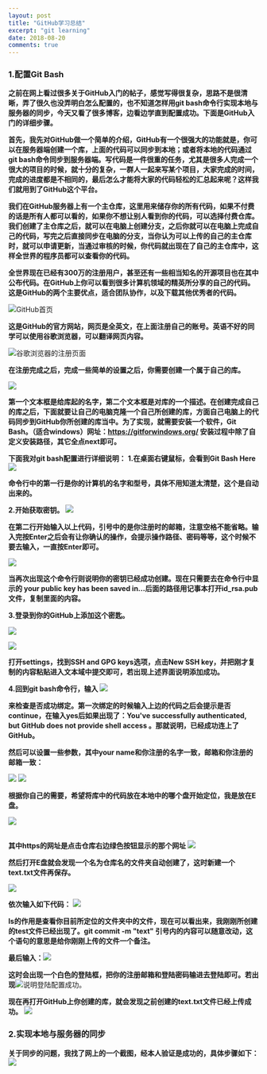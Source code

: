 ```yaml
---
layout: post
title: "GitHub学习总结"
excerpt: "git learning"
date: 2018-08-20
comments: true
---
```


### 1.配置Git Bash

**之前在网上看过很多关于GitHub入门的帖子，感觉写得很复杂，思路不是很清晰，弄了很久也没弄明白怎么配置的，也不知道怎样用git bash命令行实现本地与服务器的同步，今天又看了很多博客，边看边学直到配置成功。下面是GitHub入门的详细步骤。**

**首先，我先对GitHub做一个简单的介绍，GitHub有一个很强大的功能就是，你可以在服务器端创建一个库，上面的代码可以同步到本地；或者将本地的代码通过git bash命令同步到服务器端。写代码是一件很重的任务，尤其是很多人完成一个很大的项目的时候，就十分的复杂，一群人一起来写某个项目，大家完成的时间，完成的进度都是不相同的，最后怎么才能将大家的代码轻松的汇总起来呢？这样我们就用到了GitHub这个平台。**

**我们在GitHub服务器上有一个主仓库，这里用来储存你的所有代码，如果不付费的话是所有人都可以看的，如果你不想让别人看到你的代码，可以选择付费仓库。我们创建了主仓库之后，就可以在电脑上创建分支，之后你就可以在电脑上完成自己的代码，写完之后直接同步在电脑的分支，当你认为可以上传的自己的主仓库时，就可以申请更新，当通过审核的时候，你代码就出现在了自己的主仓库中，这样全世界的程序员都可以查看你的代码。**

**全世界现在已经有300万的注册用户，甚至还有一些相当知名的开源项目也在其中公布代码。在GitHub上你可以看到很多计算机领域的精英所分享的自己的代码。这是GitHub的两个主要优点，适合团队协作，以及下载其他优秀者的代码。**

![GitHub首页](https://upload-images.jianshu.io/upload_images/3193147-8348124b8a783aff.png?imageMogr2/auto-orient/strip%7CimageView2/2/w/1240)

**这是GitHub的官方网站，网页是全英文，在上面注册自己的账号。英语不好的同学可以使用谷歌浏览器，可以翻译网页内容。**

![谷歌浏览器的注册页面](https://upload-images.jianshu.io/upload_images/3193147-212a922e3c04e5f2.png?imageMogr2/auto-orient/strip%7CimageView2/2/w/1240)

**在注册完成之后，完成一些简单的设置之后，你需要创建一个属于自己的库。**

![](https://upload-images.jianshu.io/upload_images/3193147-ab055f6640ea7025.png?imageMogr2/auto-orient/strip%7CimageView2/2/w/1240)

**第一个文本框是给库起的名字，第二个文本框是对库的一个描述。在创建完成自己的库之后，下面就要让自己的电脑克隆一个自己所创建的库，方面自己电脑上的代码同步到GitHub你所创建的库当中。为了实现，就需要安装一个软件，Git Bash。（适合windows）网址：https://gitforwindows.org/   安装过程中除了自定义安装路径，其它全点next即可。**

**下面我对git bash配置进行详细说明：**
**1.在桌面右键鼠标，会看到Git Bash Here**
![](https://upload-images.jianshu.io/upload_images/3193147-4875245466eb6d39.png?imageMogr2/auto-orient/strip%7CimageView2/2/w/1240)

**命令行中的第一行是你的计算机的名字和型号，具体不用知道太清楚，这个是自动出来的。**

**2.开始获取密钥。**
![](https://upload-images.jianshu.io/upload_images/3193147-90cec29fe14bca86.png?imageMogr2/auto-orient/strip%7CimageView2/2/w/1240)

**在第二行开始输入以上代码，引号中的是你注册时的邮箱，注意空格不能省略。输入完按Enter之后会有让你确认的操作，会提示操作路径、密码等等，这个时候不要去输入，一直按Enter即可。**

![](https://upload-images.jianshu.io/upload_images/3193147-235045cd0fdca375.png?imageMogr2/auto-orient/strip%7CimageView2/2/w/1240)

**当再次出现这个命令行则说明你的密钥已经成功创建。现在只需要去在命令行中显示的 your public key has been saved in...后面的路径用记事本打开id_rsa.pub文件，复制里面的内容。**

**3.登录到你的GitHub上添加这个密匙。**

![](https://upload-images.jianshu.io/upload_images/3193147-22f8acc1575a3a40.png?imageMogr2/auto-orient/strip%7CimageView2/2/w/1240)

![](https://upload-images.jianshu.io/upload_images/3193147-161a88fe3092e77f.png?imageMogr2/auto-orient/strip%7CimageView2/2/w/1240)

**打开settings，找到SSH and GPG keys选项，点击New SSH key，并把刚才复制的内容粘贴进入文本域中提交即可，若出现上述界面说明添加成功。**

**4.回到git bash命令行，输入**
![](https://upload-images.jianshu.io/upload_images/3193147-768f8042d9298c7f.png?imageMogr2/auto-orient/strip%7CimageView2/2/w/1240)

**来检查是否成功绑定。第一次绑定的时候输入上边的代码之后会提示是否continue，在输入yes后如果出现了：You've successfully authenticated, but GitHub does not provide shell access 。那就说明，已经成功连上了GitHub。**

**然后可以设置一些参数，其中your name和你注册的名字一致，邮箱和你注册的邮箱一致：**

![](https://upload-images.jianshu.io/upload_images/3193147-0f53cfec8016ed94.png?imageMogr2/auto-orient/strip%7CimageView2/2/w/1240)
![](https://upload-images.jianshu.io/upload_images/3193147-20992cd47dbaca38.png?imageMogr2/auto-orient/strip%7CimageView2/2/w/1240)

**根据你自己的需要，希望将库中的代码放在本地中的哪个盘开始定位，我是放在E盘。**

![](https://upload-images.jianshu.io/upload_images/3193147-191f91e62394f685.png?imageMogr2/auto-orient/strip%7CimageView2/2/w/1240)

 <br/>**其中https的网址是点击仓库右边绿色按钮显示的那个网址** ![](https://upload-images.jianshu.io/upload_images/3193147-f309e7847f82ac7b.png?imageMogr2/auto-orient/strip%7CimageView2/2/w/1240)

**然后打开E盘就会发现一个名为仓库名的文件夹自动创建了，这时新建一个text.txt文件再保存。**

![](https://upload-images.jianshu.io/upload_images/3193147-ca756307726c3d46.png?imageMogr2/auto-orient/strip%7CimageView2/2/w/1240)

**依次输入如下代码：**
![](https://upload-images.jianshu.io/upload_images/3193147-f03088d7cf3afb7e.png?imageMogr2/auto-orient/strip%7CimageView2/2/w/1240)

**ls的作用是查看你目前所定位的文件夹中的文件，现在可以看出来，我刚刚所创建的test文件已经出现了。git commit -m "text"  引号内的内容可以随意改动，这个语句的意思是给你刚刚上传的文件一个备注。**

**最后输入：**![](https://upload-images.jianshu.io/upload_images/3193147-bcba818255a60d3b.png?imageMogr2/auto-orient/strip%7CimageView2/2/w/1240)

**这时会出现一个白色的登陆框，把你的注册邮箱和登陆密码输进去登陆即可。若出现**![](https://upload-images.jianshu.io/upload_images/3193147-479e7c6a09349143.png?imageMogr2/auto-orient/strip%7CimageView2/2/w/1240)说明登陆配置成功。

**现在再打开GitHub上你创建的库，就会发现之前创建的text.txt文件已经上传成功。**
![](https://upload-images.jianshu.io/upload_images/3193147-148d44aea1254de8.png?imageMogr2/auto-orient/strip%7CimageView2/2/w/1240)

### 2.实现本地与服务器的同步

**关于同步的问题，我找了网上的一个截图，经本人验证是成功的，具体步骤如下：**
![](https://upload-images.jianshu.io/upload_images/3193147-210ce8e87487b0fa.png?imageMogr2/auto-orient/strip%7CimageView2/2/w/1240)
